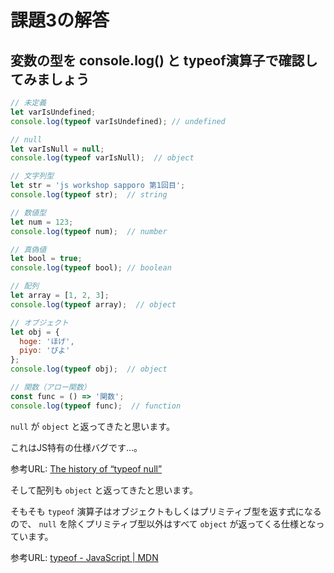 # 課題3の解答

## 変数の型を console.log() と typeof演算子で確認してみましょう

```js
// 未定義
let varIsUndefined;
console.log(typeof varIsUndefined); // undefined

// null
let varIsNull = null;
console.log(typeof varIsNull);  // object

// 文字列型
let str = 'js workshop sapporo 第1回目';
console.log(typeof str);  // string

// 数値型
let num = 123;
console.log(typeof num);  // number

// 真偽値
let bool = true;
console.log(typeof bool); // boolean

// 配列
let array = [1, 2, 3];
console.log(typeof array);  // object

// オブジェクト
let obj = {
  hoge: 'ほげ',
  piyo: 'ぴよ'
};
console.log(typeof obj);  // object

// 関数（アロー関数）
const func = () => '関数';
console.log(typeof func);  // function
```

`null` が `object` と返ってきたと思います。

これはJS特有の仕様バグです…。

参考URL: [The history of “typeof null”](http://2ality.com/2013/10/typeof-null.html)
 
そして配列も `object` と返ってきたと思います。

そもそも `typeof` 演算子はオブジェクトもしくはプリミティブ型を返す式になるので、 `null` を除くプリミティブ型以外はすべて `object` が返ってくる仕様となっています。

参考URL: [typeof - JavaScript | MDN](https://developer.mozilla.org/ja/docs/Web/JavaScript/Reference/Operators/typeof#Syntax)
